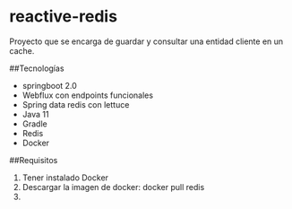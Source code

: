 # reactive-redis
Proyecto que se encarga de guardar y consultar una entidad cliente en un cache.

##Tecnologías
- springboot 2.0
- Webflux con endpoints funcionales
- Spring data redis con lettuce
- Java 11
- Gradle
- Redis
- Docker

##Requisitos
1. Tener instalado Docker
2. Descargar la imagen de docker:
  docker pull redis
3. 


